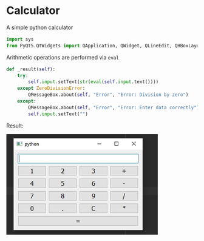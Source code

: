 # Calculator


A simple python calculator


```python
import sys
from PyQt5.QtWidgets import QApplication, QWidget, QLineEdit, QHBoxLayout, QVBoxLayout, QPushButton, QMessageBox
```
Arithmetic operations are performed via `eval`
```python
def _result(self):
    try:
        self.input.setText(str(eval(self.input.text())))
    except ZeroDivisionError:
        QMessageBox.about(self, "Error", "Error: Division by zero")
    except:
        QMessageBox.about(self, "Error", "Error: Enter data correctly")
        self.input.setText("")
```
Result:

![Image](https://github.com/Timutkin/Calculator/blob/main/Calc.jpg)

